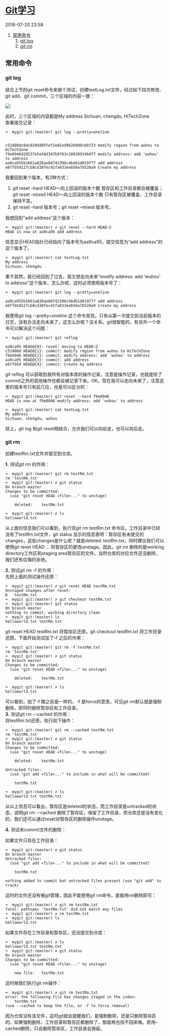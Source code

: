 # [Git学习 <day3>][0]

 2016-07-20 23:58  

1. [常用命令][6]
    1. [git log][7]
    1. [git rm][8]

## **常用命令**

### **git log**

结合上节的git reset命令来做个测试，创建testLog.txt文件，经过如下四次修改、git add、git commit，三个区域的内容一致：

![][9]

此时，三个区域的内容都是My address Sichuan, chengdu, HiTechZone   
查看提交记录：

    ➜  mygit git:(master) git log --pretty=oneline


    c52408dc6dc820dd85fef2e81ed962b9d9cbbf23 modify region from wuhou to HiTechZone
    f9e8946d20537e5e58d347b9763c1892891964f7 modify address: add 'wuhou' to address
    aa9ca955b1661a826ae0474239bc4bdb1d019777 add address
    e6ffb5d127cb8cd38fec41fa033eeb56a7b528a9 Create my address

我要回到某个版本，有2种方式：   
1. git reset –hard HEAD～向上回滚的版本个数 暂存区和工作目录都会被覆盖；git reset –mixed HEAD～向上回滚的版本个数 只有暂存区被覆盖，工作目录保持不变。   
2. git reset –hard 版本号；git reset –mixed 版本号。

我想回到”add address”这个版本：

    ➜  mygit git:(master) ✗ git reset --hard HEAD~2 
    HEAD is now at aa9ca95 add address

信息显示HEAD指针已经指向了版本号为aa9ca95，提交信息为”add address”的这个版本了。

    ➜  mygit git:(master) cat testLog.txt
    My address
    Sichuan, chengdu

果不其然，我已经回到了过去，我又想走向未来”modify address: add ‘wuhou’ to address”这个版本，怎么办呢，这时必须使用版本号了：

    ➜  mygit git:(master) git log --pretty=oneline
    
    aa9ca955b1661a826ae0474239bc4bdb1d019777 add address
    e6ffb5d127cb8cd38fec41fa033eeb56a7b528a9 Create my address

我使用git log --pretty=oneline 这个命令发现，只有从第一次提交到当前版本的日志，没有办法走向未来了，这怎么办呢？没关系，git很智能的，有另外一个命令可以解决这个问题：

    ➜  mygit git:(master) git reflog
    
    aa9ca95 HEAD@{0}: reset: moving to HEAD~2
    c52408d HEAD@{1}: commit: modify region from wuhou to HiTechZone
    f9e8946 HEAD@{2}: commit: modify address: add 'wuhou' to address
    aa9ca95 HEAD@{3}: commit: add address
    e6ffb5d HEAD@{4}: commit: Create my address

git reflog 可以获取到我所有对版本库的操作记录，注意是操作记录，也就是除了commit之外的其他操作也都会被记录下来。OK，现在我可以走向未来了，注意这里的版本号只有前几位，也是可以区分的：

    ➜  mygit git:(master) git reset --hard f9e8946
    HEAD is now at f9e8946 modify address: add 'wuhou' to address
    
    ➜  mygit git:(master) cat testLog.txt
    My address
    Sichuan, chengdu, wuhou

综上，git log 和git reset相结合，允许我们可以向前走，也可以向后走。

### **git rm**

创建testRm.txt文件并提交到仓库。

**1.** 测试git rm 的作用：

    ➜  mygit git:(master) git rm testRm.txt 
    rm 'testRm.txt'
    ➜  mygit git:(master) ✗ git status
    On branch master
    Changes to be committed:
      (use "git reset HEAD <file>..." to unstage)
    
        deleted:    testRm.txt
    
    ➜  mygit git:(master) ✗ ls
    helloworld.txt

从上面的信息我们可以看到，执行完git rm testRm.txt 命令后，工作目录中已经没有了testRm.txt文件，git status 显示的信息表明：暂存区有未提交的changes，这些changes是什么呢？就是deleted: testRm.txt，同时建议我们可以使用git reset HEAD <file>... 将暂存区的更改unstage。因此，git rm 删除的是working directory工作区和staging area暂存区的文件。当然仓库的对应文件还没删除，我们还有后悔的余地。

**2.** 测试git rm -f 的作用：   
先把上面的测试操作还原：

    ➜  mygit git:(master) ✗ git reset HEAD testRm.txt
    Unstaged changes after reset:
    D   testRm.txt
    ➜  mygit git:(master) ✗ git checkout testRm.txt
    ➜  mygit git:(master) git status
    On branch master
    nothing to commit, working directory clean
    ➜  mygit git:(master) ls
    helloworld.txt testRm.txt

git reset HEAD testRm.txt 将暂存区还原，git checkout testRm.txt 将工作目录还原。下面开始测试加了-f 之后的作用：

    ➜  mygit git:(master) git rm -f testRm.txt 
    rm 'testRm.txt'
    ➜  mygit git:(master) ✗ git status
    On branch master
    Changes to be committed:
      (use "git reset HEAD <file>..." to unstage)
    
        deleted:    testRm.txt
    
    ➜  mygit git:(master) ✗ ls
    helloworld.txt

可以看到，加了-f 跟之前是一样的，-f 是force的意思，可见git rm默认就是强制删除，即同时删除暂存区和工作目录。   
**3.** 测试git rm --cached 的作用：   
将testRm.txt还原，执行如下操作：

    ➜  mygit git:(master) git rm --cached testRm.txt 
    rm 'testRm.txt'
    ➜  mygit git:(master) ✗ git status
    On branch master
    Changes to be committed:
      (use "git reset HEAD <file>..." to unstage)
    
        deleted:    testRm.txt
    
    Untracked files:
      (use "git add <file>..." to include in what will be committed)
    
        testRm.txt
    
    ➜  mygit git:(master) ✗ ls
    helloworld.txt testRm.txt

从以上信息可以看出，暂存区是deleted的状态，而工作目录是untracked的状态，说明git rm --cached 删除了暂存区，保留了工作目录，而仓库还是没有变化的，我们还可以通过reset对暂存区的删除操作unstage。

**4.** 测试未commit文件的删除：

如果文件只存在工作目录：

    ➜  mygit git:(master) ✗ git status
    On branch master
    Untracked files:
      (use "git add <file>..." to include in what will be committed)
    
        testRm.txt
    
    nothing added to commit but untracked files present (use "git add" to track)

这时的文件还没有被git管理，因此不能使用git rm命令，直接用rm删除即可：

    ➜  mygit git:(master) ✗ git rm testRm.txt
    fatal: pathspec 'testRm.txt' did not match any files
    ➜  mygit git:(master) ✗ rm testRm.txt
    ➜  mygit git:(master) ls
    helloworld.txt

如果文件存在工作目录和暂存区，还没提交到仓库：

    ➜  mygit git:(master) ✗ ls
    helloworld.txt testRm.txt
    ➜  mygit git:(master) ✗ git status
    On branch master
    Changes to be committed:
      (use "git reset HEAD <file>..." to unstage)
    
        new file:   testRm.txt

这时候我们执行git rm操作：

    ➜  mygit git:(master) ✗ git rm testRm.txt 
    error: the following file has changes staged in the index:
        testRm.txt
    (use --cached to keep the file, or -f to force removal)

因为仓库没有该文件，这时git就会提醒我们，是强制删除，还是只删除暂存区的。如果强制删除，工作目录和暂存区都删除了，那就再也找不回来咯。若用–cached删除，只会删除暂存区，工作目录会保留。

[0]: /chi_wawa/article/details/51974530

[6]: #t0
[7]: #t1
[8]: #t2
[9]: ../img/20160723104505689.png
